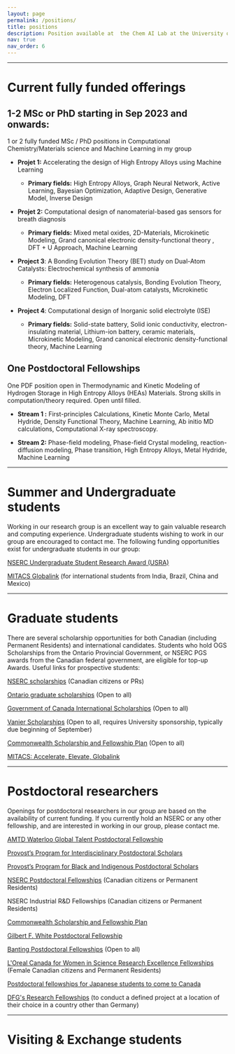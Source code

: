 ```yaml
---
layout: page
permalink: /positions/
title: positions
description: Position available at  the Chem AI Lab at the University of Waterloo, department of Chemistry Waterloo, ON, Canada
nav: true
nav_order: 6
---
```


***
# Current fully funded offerings

## 1-2 MSc or PhD starting in Sep 2023 and onwards:

1 or 2 fully funded MSc / PhD positions in  Computational Chemistry/Materials science and  Machine Learning  in my group


- **Projet 1:** Accelerating the design of High Entropy Alloys using Machine Learning
    - **Primary fields:**  High Entropy Alloys, Graph Neural Network, Active Learning, Bayesian Optimization, Adaptive Design, Generative Model, Inverse Design

- **Projet 2:**  Computational design of nanomaterial-based gas sensors for breath diagnosis
    - **Primary fields:** Mixed metal oxides,  2D-Materials,  Microkinetic Modeling, Grand canonical electronic density-functional theory , DFT + U Approach,  Machine Learning


- **Project 3**:  A Bonding Evolution Theory (BET) study on Dual-Atom Catalysts: Electrochemical synthesis of ammonia
    - **Primary fields:** Heterogenous catalysis, Bonding Evolution Theory, Electron Localized Function, Dual-atom catalysts, Microkinetic Modeling, DFT

- **Project 4**: Computational design of Inorganic solid electrolyte (ISE)
    - **Primary fields:**  Solid-state battery, Solid ionic conductivity, electron-insulating material, Lithium-ion battery,  ceramic materials, Microkinetic Modeling, Grand canonical electronic density-functional theory,  Machine Learning

##  One Postdoctoral Fellowships

One PDF position open in Thermodynamic and Kinetic Modeling of Hydrogen Storage in High Entropy Alloys (HEAs) Materials. Strong skills in computation/theory required. Open until filled.


- **Stream 1 :**  First-principles Calculations, Kinetic Monte Carlo, Metal Hydride,  Density Functional Theory, Machine Learning, Ab initio MD calculations, Computational X-ray spectroscopy.

- **Stream 2:** Phase-field modeling, Phase-field Crystal modeling, reaction-diffusion modeling, Phase transition,  High Entropy Alloys, Metal Hydride,  Machine Learning


***
# Summer and Undergraduate students

Working in our research group is an excellent way to gain valuable research and computing experience. Undergraduate students wishing to work in our group are encouraged to contact me. The following funding opportunities exist for undergraduate students in our group:

[NSERC Undergraduate Student Research Award (USRA)](https://www.nserc-crsng.gc.ca/students-etudiants/ug-pc/usra-brpc_eng.asp)

[MITACS Globalink](https://www.mitacs.ca/en/programs/globalink) (for international students from India, Brazil, China and Mexico)




***
# Graduate students

There are several scholarship opportunities for both Canadian (including Permanent Residents) and international candidates. Students who hold OGS Scholarships from the Ontario Provincial Government, or NSERC PGS awards from the Canadian federal government, are eligible for top-up Awards.
Useful links for prospective students:


[NSERC scholarships](https://www.nserc-crsng.gc.ca/Students-Etudiants/index_eng.asp) (Canadian citizens or PRs)

[Ontario graduate scholarships](https://osap.gov.on.ca/OSAPPortal/en/A-ZListofAid/PRDR019245.html) (Open to all)

[Government of Canada International Scholarships](https://www.educanada.ca/scholarships-bourses/index.aspx?lang=eng) (Open to all)

[Vanier Scholarships](https://vanier.gc.ca/en/home-accueil.html) (Open to all, requires University sponsorship, typically due beginning of September)

[Commonwealth Scholarship and Fellowship Plan](https://here.ventureforcanada.ca/en/fp-2023?gclid=Cj0KCQjwqoibBhDUARIsAH2OpWgZ66feqg8r_wvRMZFk_XX0vYTmyOsCI0suyFWQOSD1VlyhDtKTzigaAqNoEALw_wcB) (Open to all)

[MITACS: Accelerate, Elevate, Globalink](https://www.mitacs.ca/en/programs)

***
# Postdoctoral researchers

Openings for postdoctoral researchers in our group are based on the availability of current funding. If you currently hold an NSERC or any other fellowship, and are interested in working in our group, please contact me.

[AMTD Waterloo Global Talent Postdoctoral Fellowship](https://uwaterloo.ca/graduate-studies-postdoctoral-affairs/welcome-postdoctoral-affairs/find-postdoc-funding/amtd-waterloo-global-talent-postdoctoral-fellowship)



[Provost’s Program for Interdisciplinary Postdoctoral Scholars](https://uwaterloo.ca/graduate-studies-postdoctoral-affairs/welcome-postdoctoral-affairs/find-postdoc-funding/provosts-program-interdisciplinary-postdoctoral-scholars)

[Provost’s Program for Black and Indigenous Postdoctoral Scholars](https://uwaterloo.ca/graduate-studies-postdoctoral-affairs/welcome-postdoctoral-affairs/find-postdoc-funding/provosts-program-black-and-indigenous-postdoctoral-scholars)

[NSERC Postdoctoral Fellowships](https://www.nserc-crsng.gc.ca/students-etudiants/pd-np/pdf-bp_eng.asp) (Canadian citizens or Permanent Residents)

NSERC Industrial R&D Fellowships (Canadian citizens or Permanent Residents)


[Commonwealth Scholarship and Fellowship Plan](https://here.ventureforcanada.ca/en/fp-2023?gclid=Cj0KCQjwqoibBhDUARIsAH2OpWgZ66feqg8r_wvRMZFk_XX0vYTmyOsCI0suyFWQOSD1VlyhDtKTzigaAqNoEALw_wcB)

[Gilbert F. White Postdoctoral Fellowship](https://gradfund.rutgers.edu/awards/gilbert-f-white-postdoctoral-fellowship/)

[Banting Postdoctoral Fellowships](https://banting.fellowships-bourses.gc.ca/en/home-accueil.html) (Open to all)


[L'Oreal Canada for Women in Science Research Excellence Fellowships](https://www.univcan.ca/programs-and-scholarships/loreal-fellowships/) (Female Canadian citizens and Permanent Residents)

[Postdoctoral fellowships for Japanese students to come to Canada](https://www.jsps.go.jp/english/e-ab/index.html)

[DFG's Research Fellowships](https://www.dfg.de/en/research_funding/programmes/individual/research_fellowships/) (to conduct a defined project at a location of their choice in a country other than Germany)

***
# Visiting & Exchange students
